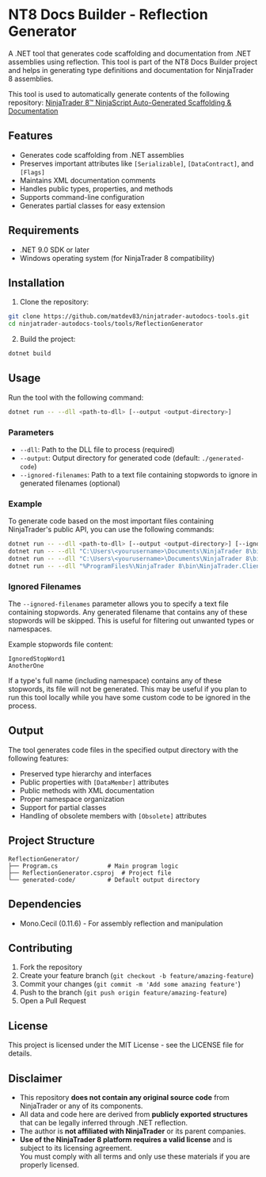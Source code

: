 # NT8 Docs Builder - Reflection Generator

A .NET tool that generates code scaffolding and documentation from .NET assemblies using reflection. This tool is part of the NT8 Docs Builder project and helps in generating type definitions and documentation for NinjaTrader 8 assemblies.

This tool is used to automatically generate contents of the following repository:
[NinjaTrader 8™ NinjaScript Auto-Generated Scaffolding & Documentation](https://github.com/matdev83/ninjatrader-autodocs/)

## Features

- Generates code scaffolding from .NET assemblies
- Preserves important attributes like `[Serializable]`, `[DataContract]`, and `[Flags]`
- Maintains XML documentation comments
- Handles public types, properties, and methods
- Supports command-line configuration
- Generates partial classes for easy extension

## Requirements

- .NET 9.0 SDK or later
- Windows operating system (for NinjaTrader 8 compatibility)

## Installation

1. Clone the repository:
```bash
git clone https://github.com/matdev83/ninjatrader-autodocs-tools.git
cd ninjatrader-autodocs-tools/tools/ReflectionGenerator
```

2. Build the project:
```bash
dotnet build
```

## Usage

Run the tool with the following command:

```bash
dotnet run -- --dll <path-to-dll> [--output <output-directory>]
```

### Parameters

- `--dll`: Path to the DLL file to process (required)
- `--output`: Output directory for generated code (default: `./generated-code`)
- `--ignored-filenames`: Path to a text file containing stopwords to ignore in generated filenames (optional)

### Example

To generate code based on the most important files containing NinjaTrader's public API, you can use the following commands:

```bash
dotnet run -- --dll <path-to-dll> [--output <output-directory>] [--ignored-filenames <path-to-stopwords-file>]
dotnet run -- --dll "C:\Users\<yourusername>\Documents\NinjaTrader 8\bin\Custom\NinjaTrader.Vendor.dll" --output "<output-directory-root>\Vendor"
dotnet run -- --dll "C:\Users\<yourusername>\Documents\NinjaTrader 8\bin\Custom\NinjaTrader.Custom.dll" --output "<output-directory-root>\Custom"
dotnet run -- --dll "%ProgramFiles%\NinjaTrader 8\bin\NinjaTrader.Client.dll" --output "<output-directory-root>\Client"
```

### Ignored Filenames

The `--ignored-filenames` parameter allows you to specify a text file containing stopwords. Any generated filename that contains any of these stopwords will be skipped. This is useful for filtering out unwanted types or namespaces.

Example stopwords file content:
```
IgnoredStopWord1
AnotherOne
```

If a type's full name (including namespace) contains any of these stopwords, its file will not be generated. This may be useful if you plan to run this tool locally while you have some custom code to be ignored in the process.

## Output

The tool generates code files in the specified output directory with the following features:

- Preserved type hierarchy and interfaces
- Public properties with `[DataMember]` attributes
- Public methods with XML documentation
- Proper namespace organization
- Support for partial classes
- Handling of obsolete members with `[Obsolete]` attributes

## Project Structure

```
ReflectionGenerator/
├── Program.cs              # Main program logic
├── ReflectionGenerator.csproj  # Project file
└── generated-code/         # Default output directory
```

## Dependencies

- Mono.Cecil (0.11.6) - For assembly reflection and manipulation

## Contributing

1. Fork the repository
2. Create your feature branch (`git checkout -b feature/amazing-feature`)
3. Commit your changes (`git commit -m 'Add some amazing feature'`)
4. Push to the branch (`git push origin feature/amazing-feature`)
5. Open a Pull Request

## License

This project is licensed under the MIT License - see the LICENSE file for details.

## Disclaimer

- This repository **does not contain any original source code** from NinjaTrader or any of its components.
- All data and code here are derived from **publicly exported structures** that can be legally inferred through .NET reflection.
- The author is **not affiliated with NinjaTrader** or its parent companies.
- **Use of the NinjaTrader 8 platform requires a valid license** and is subject to its licensing agreement.  
  You must comply with all terms and only use these materials if you are properly licensed.